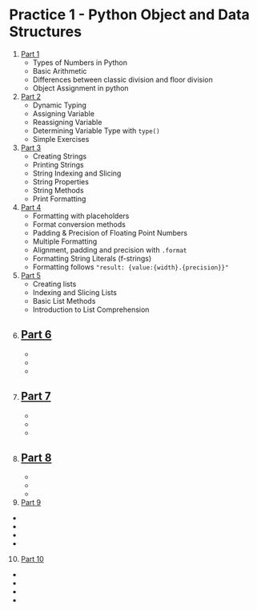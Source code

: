 # Practice 1 - Python Object and Data Structures

1. [Part 1](part_1.ipynb)
   - Types of Numbers in Python
   - Basic Arithmetic
   - Differences between classic division and floor division
   - Object Assignment in python
2. [Part 2](part_2.ipynb)
   - Dynamic Typing
   - Assigning Variable
   - Reassigning Variable
   - Determining Variable Type with ``type()``
   - Simple Exercises
3. [Part 3](part_3.ipynb)
   - Creating Strings
   - Printing Strings
   - String Indexing and Slicing
   - String Properties
   - String Methods
   - Print Formatting
4. [Part 4](part_4.ipynb)
   - Formatting with placeholders
   - Format conversion methods
   - Padding & Precision of Floating Point Numbers
   - Multiple Formatting
   - Alignment, padding and precision with ``.format``
   - Formatting String Literals (f-strings)
   - Formatting follows ``"result: {value:{width}.{precision}}"``
5. [Part 5](part_5.ipynb)
   - Creating lists
   - Indexing and Slicing Lists
   - Basic List Methods
   - Introduction to List Comprehension
6. [Part 6]()
   - 
   - 
   - 
   - 
7. [Part 7]()
   - 
   - 
   - 
   - 
8. [Part 8]()
   - 
   - 
   - 
   - 
9.  [Part 9]()
   - 
   - 
   - 
   - 
10. [Part 10]()
   - 
   - 
   - 
   - 
